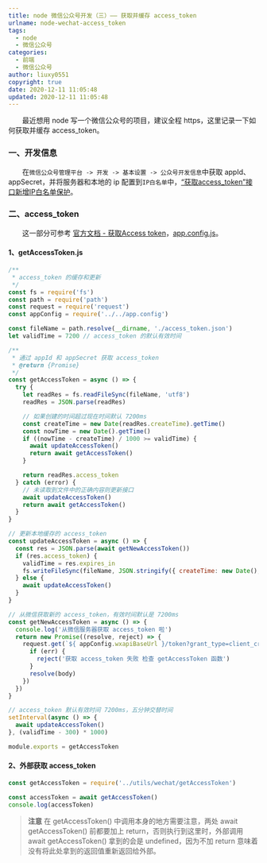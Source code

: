 ```yaml
---
title: node 微信公众号开发（三）—— 获取并缓存 access_token
urlname: node-wechat-access_token
tags:
  - node
  - 微信公众号
categories:
  - 前端
  - 微信公众号
author: liuxy0551
copyright: true
date: 2020-12-11 11:05:48
updated: 2020-12-11 11:05:48
---
```


&emsp;&emsp;最近想用 node 写一个微信公众号的项目，建议全程 https，这里记录一下如何获取并缓存 access_token。

<!--more-->


### 一、开发信息

&emsp;&emsp;在`微信公众号管理平台 -> 开发 -> 基本设置 -> 公众号开发信息`中获取 appId、appSecret，并将服务器和本地的 ip 配置到`IP白名单`中，<a href="https://mp.weixin.qq.com/cgi-bin/announce?action=getannouncement&key=1495617578&version=1&lang=zh_CN&platform=2" target="_black">“获取access_token”接口新增IP白名单保护</a>。


### 二、access_token

&emsp;&emsp;这一部分可参考 <a href="https://developers.weixin.qq.com/doc/offiaccount/Basic_Information/Get_access_token.html" target="_black">官方文档 - 获取Access token</a>，<a href="https://liuxianyu.cn/article/node-wechat-base-koa.html#2-app-config-js" target="_black">app.config.js</a>。

#### 1、getAccessToken.js

``` javascript
/**
 * access_token 的缓存和更新
 */
const fs = require('fs')
const path = require('path')
const request = require('request')
const appConfig = require('../../app.config')

const fileName = path.resolve(__dirname, './access_token.json')
let validTime = 7200 // access_token 的默认有效时间

/**
 * 通过 appId 和 appSecret 获取 access_token
 * @return {Promise}
 */
const getAccessToken = async () => {
  try {
    let readRes = fs.readFileSync(fileName, 'utf8')
    readRes = JSON.parse(readRes)

    // 如果创建的时间超过现在时间默认 7200ms
    const createTime = new Date(readRes.createTime).getTime()
    const nowTime = new Date().getTime()
    if ((nowTime - createTime) / 1000 >= validTime) {
      await updateAccessToken()
      return await getAccessToken()
    }

    return readRes.access_token
  } catch (error) {
    // 未读取到文件中的正确内容则更新接口
    await updateAccessToken()
    return await getAccessToken()
  }
}

// 更新本地缓存的 access_token
const updateAccessToken = async () => {
  const res = JSON.parse(await getNewAccessToken())
  if (res.access_token) {
    validTime = res.expires_in
    fs.writeFileSync(fileName, JSON.stringify({ createTime: new Date(), ...res }))
  } else {
    await updateAccessToken()
  }
}

// 从微信获取新的 access_token，有效时间默认是 7200ms
const getNewAccessToken = async () => {
  console.log('从微信服务器获取 access_token 啦')
  return new Promise((resolve, reject) => {
    request.get(`${ appConfig.wxapiBaseUrl }/token?grant_type=client_credential&appId=${ appConfig.appId }&secret=${ appConfig.appSecret }`, (err, res, body) => {
      if (err) {
        reject('获取 access_token 失败 检查 getAccessToken 函数')
      }
      resolve(body)
    })
  })
}

// access_token 默认有效时间 7200ms，五分钟交替时间
setInterval(async () => {
  await updateAccessToken()
}, (validTime - 300) * 1000)

module.exports = getAccessToken
```

#### 2、外部获取 access_token

``` javascript
const getAccessToken = require('../utils/wechat/getAccessToken')

const accessToken = await getAccessToken()
console.log(accessToken)
```

>**注意**
>  在 getAccessToken() 中调用本身的地方需要注意，两处 await getAccessToken() 前都要加上 return，否则执行到这里时，外部调用 await getAccessToken() 拿到的会是 undefined，因为不加 return 意味着没有将此处拿到的返回值重新返回给外部。
